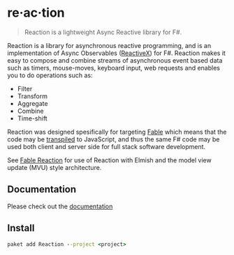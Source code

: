 # re·ac·tion

> Reaction is a lightweight Async Reactive library for F#.

Reaction is a library for asynchronous reactive programming, and is an implementation of Async Observables ([ReactiveX](http://reactivex.io/)) for F#. Reaction makes it easy to compose and combine streams of asynchronous event based data such as timers, mouse-moves, keyboard input, web requests and enables you to do operations such as:

- Filter
- Transform
- Aggregate
- Combine
- Time-shift

Reaction was designed spesifically for targeting [Fable](http://fable.io/) which means that the code may be [transpiled](https://en.wikipedia.org/wiki/Source-to-source_compiler) to JavaScript, and thus the same F# code may be used both client and server side for full stack software development.

See [Fable Reaction](https://github.com/dbrattli/Fable.Reaction) for use of Reaction with Elmish and the model view update (MVU) style architecture.

## Documentation

Please check out the [documentation](https://dbrattli.github.io/Reaction/)

## Install

```cmd
paket add Reaction --project <project>
```

